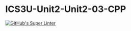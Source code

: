 # ICS3U-Unit2-Unit2-03-CPP

[![GitHub's Super Linter](https://github.com/Samuel-Webster-178/ICS3U-Unit5-Unit5-01-CPP/workflows/GitHub's%20Super%20Linter/badge.svg)](https://github.com/Samuel-Webster-178/ICS3U-Unit5-Unit5-01-CPP/actions)

